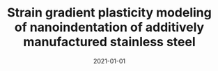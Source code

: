 ---
title: "Strain gradient plasticity modeling of nanoindentation of additively manufactured stainless steel"
collection: publications
permalink: /publication/2021-01-01-Strain-gradient-plasticity-modeling-of-nanoindentation-of-additively-manufactured-stainless-steel
date: 2021-01-01
venue: 'Extreme Mechanics Letters'
paperurl: 'https://www.sciencedirect.com/science/article/pii/S2352431621001954'
citation: ' Kunqing Ding,  Yin Zhang,  Andrew Birnbaum,  John Michopoulos,  David McDowell,  Ting Zhu, &quot;Strain gradient plasticity modeling of nanoindentation of additively manufactured stainless steel.&quot; Extreme Mechanics Letters, 49, 101503, 2021.'
authors: ' Kunqing Ding,  Yin Zhang,  Andrew Birnbaum,  John Michopoulos,  David McDowell,  Ting Zhu, '
volume: '49'
pages: '101503'
---